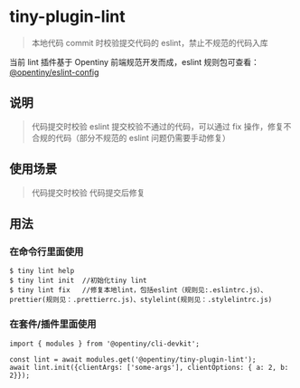 # tiny-plugin-lint

> 本地代码 commit 时校验提交代码的 eslint，禁止不规范的代码入库

当前 lint 插件基于 Opentiny 前端规范开发而成，eslint 规则包可查看：[@opentiny/eslint-config](https://github.com/opentiny/eslint-config)

## 说明

> 代码提交时校验 eslint
> 提交校验不通过的代码，可以通过 fix 操作，修复不合规的代码（部分不规范的 eslint 问题仍需要手动修复）

## 使用场景

> 代码提交时校验
> 代码提交后修复

## 用法

### 在命令行里面使用

```
$ tiny lint help
$ tiny lint init  //初始化tiny lint
$ tiny lint fix   //修复本地lint，包括eslint（规则见:.eslintrc.js）、prettier(规则见：.prettierrc.js)、stylelint(规则见：.stylelintrc.js)
```

### 在套件/插件里面使用

```
import { modules } from '@opentiny/cli-devkit';

const lint = await modules.get('@opentiny/tiny-plugin-lint');
await lint.init({clientArgs: ['some-args'], clientOptions: { a: 2, b: 2}});
```
